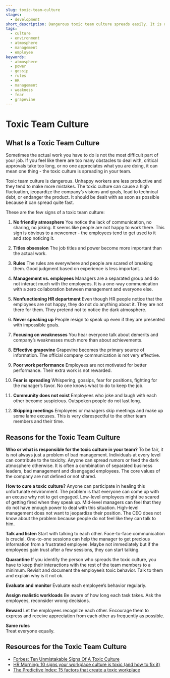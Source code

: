 ```yaml
---
slug: toxic-team-culture
stages:
  - development
short_description: Dangerous toxic team culture spreads easily. It is often started by a combination of bad management and disinvolved employees. It is crucial to deal with it as soon as possible.
tags:
  - culture
  - environment
  - atmosphere
  - management
  - employee
keywords:
  - atmosphere
  - power
  - gossip
  - rules
  - HR
  - management
  - weakness
  - fear
  - grapevine
---
```


# Toxic Team Culture

## What Is a Toxic Team Culture

Sometimes the actual work you have to do is not the most difficult part of your job. If you feel like there are too many obstacles to deal with, critical approvals take too long, or no one appreciates what you are doing, it can mean one thing - the toxic culture is spreading in your team.

Toxic team culture is dangerous. Unhappy workers are less productive and they tend to make more mistakes. The toxic culture can cause a high fluctuation, jeopardize the company’s visions and goals, lead to technical debt, or endanger the product. It should be dealt with as soon as possible because it can spread quite fast.

These are the few signs of a toxic team culture:

1. **No friendly atmosphere**
   You notice the lack of communication, no sharing, no joking. It seems like people are not happy to work there. This sign is obvious to a newcomer - the employees tend to get used to it and stop noticing it.

2. **Titles obsession**
   The job titles and power become more important than the actual work.

3. **Rules**
   The rules are everywhere and people are scared of breaking them. Good judgment based on experience is less important.

4. **Management vs. employees**
   Managers are a separated group and do not interact much with the employees. It is a one-way communication with a zero collaboration between management and everyone else.

5. **Nonfunctioning HR department**
   Even though HR people notice that the employees are not happy, they do not do anything about it. They are not there for them. They pretend not to notice the dark atmosphere.

6. **Never speaking up**
   People resign to speak up even if they are presented with impossible goals.

7. **Focusing on weaknesses**
   You hear everyone talk about demerits and company’s weaknesses much more than about achievements.

8. **Effective grapevine**
   Grapevine becomes the primary source of information. The official company communication is not very effective.

9. **Poor work performance**
   Employees are not motivated for better performance. Their extra work is not rewarded.

10. **Fear is spreading**
    Whispering, gossips, fear for positions, fighting for the manager’s favor. No one knows what to do to keep the job.

11. **Community does not exist**
    Employees who joke and laugh with each other become suspicious. Outspoken people do not last long.

12. **Skipping meetings**
    Employees or managers skip meetings and make up some lame excuses. This is very disrespectful to the other team members and their time.

## Reasons for the Toxic Team Culture

**Who or what is responsible for the toxic culture in your team?**
To be fair, it is not always just a problem of bad management. Individuals at every level can contribute to the toxicity. Anyone can spread rumors or feed the dark atmosphere otherwise. It is often a combination of separated business leaders, bad management and disengaged employees. The core values of the company are not defined or not shared.

**How to cure a toxic culture?**
Anyone can participate in healing this unfortunate environment. The problem is that everyone can come up with an excuse why not to get engaged. Low-level employees might be scared of getting fired when they speak up. Mid-level managers can feel that they do not have enough power to deal with this situation. High-level management does not want to jeopardize their position. The CEO does not know about the problem because people do not feel like they can talk to him.

**Talk and listen**
Start with talking to each other. Face-to-face communication is crucial. One-to-one sessions can help the manager to get precious information from a frustrated employee. Maybe not immediately but if the employees gain trust after a few sessions, they can start talking.

**Quarantine**
If you identify the person who spreads the toxic culture, you have to keep their interactions with the rest of the team members to a minimum. Revisit and document the employee’s toxic behavior. Talk to them and explain why is it not ok.

**Evaluate and monitor**
Evaluate each employee’s behavior regularly.

**Assign realistic workloads**
Be aware of how long each task takes. Ask the employees, reconsider wrong decisions.

**Reward**
Let the employees recognize each other. Encourage them to express and receive appreciation from each other as frequently as possible.

**Same rules**  
 Treat everyone equally.

## Resources for the Toxic Team Culture

- [Forbes: Ten Unmistakable Signs Of A Toxic Culture](https://www.forbes.com/sites/lizryan/2016/10/19/ten-unmistakable-signs-of-a-toxic-culture/#74cc1103115f)
- [HR Morning: 10 signs your workplace culture is toxic (and how to fix it)](https://www.hrmorning.com/news/10-signs-your-workplace-culture-is-toxic-and-how-to-fix-it/)
- [The Predictive Index: 15 factors that create a toxic workplace](https://www.predictiveindex.com/blog/15-factors-that-create-a-toxic-workplace/)
